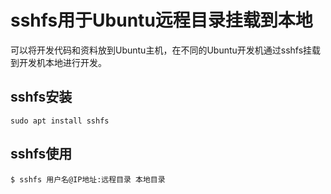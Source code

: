 # sshfs用于Ubuntu远程目录挂载到本地
可以将开发代码和资料放到Ubuntu主机，在不同的Ubuntu开发机通过sshfs挂载到开发机本地进行开发。

## sshfs安装
```shell
sudo apt install sshfs
```

## sshfs使用
```shell
$ sshfs 用户名@IP地址:远程目录 本地目录
```
